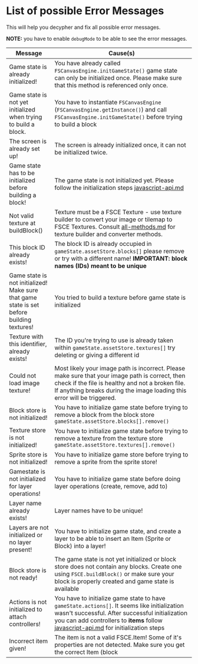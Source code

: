# List of possible Error Messages

This will help you decypher and fix all possible error messages. 

**NOTE:** you have to enable `debugMode` to be able to see the error messages.

| Message | Cause(s) |
| ------- | ------ |
| Game state is already initialized! | You have already called `FSCanvasEngine.initGameState()` game state can only be initialized once. Please make sure that this method is referenced only once. |
| Game state is not yet initialized when trying to build a block. | You have to instantiate `FSCanvasEngine` (`FSCanvasEngine.getInstance()`) and call `FSCanvasEngine.initGameState()` before trying to build a block | 
| The screen is already set up! | The screen is already initialized once, it can not be initialized twice.|
| Game state has to be initialized before building a block! | The game state is not initialized yet. Please follow the initialization steps [javascript-api.md](./javascript%20API/javascript-api.md)|
| Not valid texture at buildBlock() | Texture must be a FSCE Texture - use texture builder to convert your image or tilemap to FSCE Textures. Consult [all-methods.md](./javascript%20API/all-methods.md) for texture builder and converter methods.|
| This block ID already exists! | The block ID is already occupied in `gameState.assetStore.blocks[]` please remove or try with a different name! **IMPORTANT: block names (IDs) meant to be unique** |
| Game state is not initialized! Make sure that game state is set before building textures! | You tried to build a texture before game state is initialized |
| Texture with this identifier, already exists! | The ID you're trying to use is already taken within `gameState.assetStore.textures[]` try deleting or giving a different id |
| Could not load image texture! | Most likely your image path is incorrect. Please make sure that your image path is correct, then check if the file is healthy and not a broken file. If anything breaks during the image loading this error will be triggered. |
| Block store is not initialized! | You have to initialize game state before trying to remove a block from the block store `gameState.assetStore.blocks[].remove()` |
| Texture store is not initialized! | You have to initialize game state before trying to remove a texture from the texture store `gameState.assetStore.textures[].remove()` |
| Sprite store is not initialized! | You have to initialize game store before trying to remove a sprite from the sprite store! |
| Gamestate is not initialized for layer operations! | You have to initialize game state before doing layer operations (create, remove, add to) | 
| Layer name already exists! | Layer names have to be unique! |
| Layers are not initialized or no layer present! | You have to initialize game state, and create a layer to be able to insert an Item (Sprite or Block) into a layer! |
| Block store is not ready! | The game state is not yet initialized or block store does not contain any blocks. Create one using `FSCE.buildBlock()` or make sure your block is properly created and game state is available |
| Actions is not initialized to attach controllers! | You have to initialize game state to have `gameState.actions[]`. It seems like initialization wasn't successful. After successful initialization you can add controllers to **items** follow [javascript-api.md](./javascript%20API/javascript-api.md) for initialization steps |
| Incorrect item given! | The item is not a valid FSCE.Item! Some of it's properties are not detected. Make sure you get the correct Item (block | sprite). |